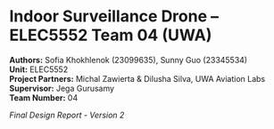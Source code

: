 # Indoor Surveillance Drone – ELEC5552 Team 04 (UWA)

**Authors:** Sofia Khokhlenok (23099635), Sunny Guo (23345534)  
**Unit:** ELEC5552  
**Project Partners:** Michal Zawierta & Dilusha Silva, UWA Aviation Labs  
**Supervisor:** Jega Gurusamy  
**Team Number:** 04  

*Final Design Report - Version 2*
